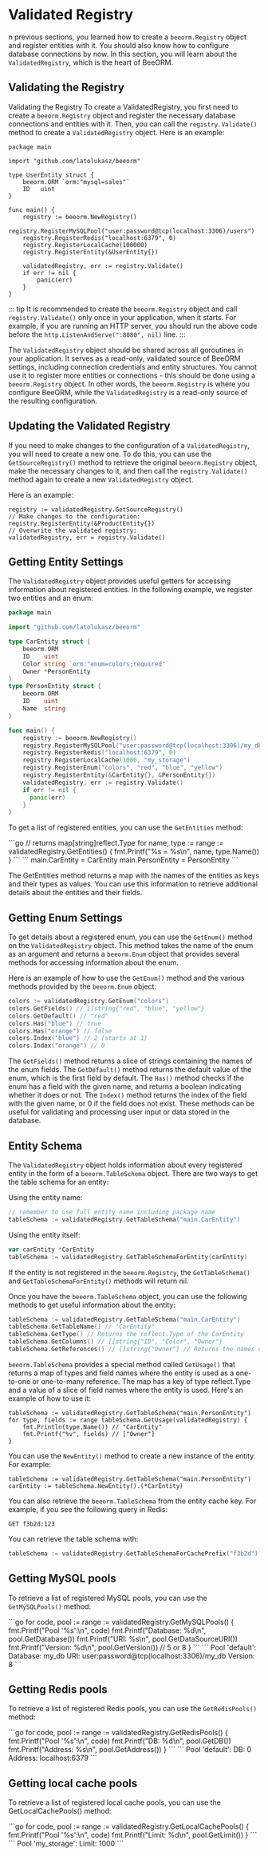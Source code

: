 # Validated Registry

n previous sections, you learned how to create a `beeorm.Registry` object and register entities with it. You should also know how to configure database connections by now. In this section, you will learn about the `ValidatedRegistry`, which is the heart of BeeORM.

## Validating the Registry

Validating the Registry
To create a ValidatedRegistry, you first need to create a `beeorm.Registry` object and register the necessary database connections and entities with it. Then, you can call the `registry.Validate()` method to create a `ValidatedRegistry` object. Here is an example:

```go{17}
package main

import "github.com/latolukasz/beeorm"

type UserEntity struct {
	beeorm.ORM `orm:"mysql=sales"`
	ID   uint
}

func main() {
    registry := beeorm.NewRegistry()
    registry.RegisterMySQLPool("user:password@tcp(localhost:3306)/users")
    registry.RegisterRedis("localhost:6379", 0) 
    registry.RegisterLocalCache(100000)
    registry.RegisterEntity(&UserEntity{}) 
    
    validatedRegistry, err := registry.Validate()
    if err != nil {
        panic(err)
    }
}  
```

::: tip
It is recommended to create the `beeorm.Registry` object and call `registry.Validate()` only once in your application, when it starts. For example, if you are running an HTTP server, you should run the above code before the `http.ListenAndServe(":8080", nil)` line.
:::

The `ValidatedRegistry` object should be shared across all goroutines in your application. It serves as a read-only, validated source of BeeORM settings, including connection credentials and entity structures. You cannot use it to register more entities or connections - this should be done using a `beeorm.Registry` object. In other words, the `beeorm.Registry` is where you configure BeeORM, while the `ValidatedRegistry` is a read-only source of the resulting configuration.


## Updating the Validated Registry

If you need to make changes to the configuration of a `ValidatedRegistry`, you will need to create a new one. To do this, you can use the `GetSourceRegistry()` method to retrieve the original `beeorm.Registry` object, make the necessary changes to it, and then call the `registry.Validate()` method again to create a new `ValidatedRegistry` object.

Here is an example:

```go{1}
registry := validatedRegistry.GetSourceRegistry()
// Make changes to the configuration:
registry.RegisterEntity(&ProductEntity{})
// Overwrite the validated registry: 
validatedRegistry, err = registry.Validate()

```

## Getting Entity Settings

The `ValidatedRegistry` object provides useful getters for accessing information about registered entities. In the following example, we register two entities and an enum:
```go
package main

import "github.com/latolukasz/beeorm"

type CarEntity struct {
	beeorm.ORM
	ID    uint
	Color string `orm:"enum=colors;required"` 
	Owner *PersonEntity
}
type PersonEntity struct {
	beeorm.ORM
	ID    uint
	Name  string
}

func main() {
    registry := beeorm.NewRegistry()
    registry.RegisterMySQLPool("user:password@tcp(localhost:3306)/my_db")
    registry.RegisterRedis("localhost:6379", 0)
    registry.RegisterLocalCache(1000, "my_storage")
    registry.RegisterEnum("colors", "red", "blue", "yellow")
    registry.RegisterEntity(&CarEntity{}, &PersonEntity{}) 
    validatedRegistry, err := registry.Validate()
    if err != nil {
      panic(err)
    }
}  
```

To get a list of registered entities, you can use the `GetEntities` method:

<code-group>
<code-block title="code">
```go
// returns map[string]reflect.Type
for name, type := range := validatedRegistry.GetEntities() {
    fmt.Printf("%s = %s\n", name, type.Name())
}
```
</code-block>

<code-block title="output">
```
main.CarEntity = CarEntity
main.PersonEntity = PersonEntity
```
</code-block>
</code-group>

The GetEntities method returns a map with the names of the entities as keys and their types as values. You can use this information to retrieve additional details about the entities and their fields.

## Getting Enum Settings

To get details about a registered enum, you can use the `GetEnum()` method on the `ValidatedRegistry` object. This method takes the name of the enum as an argument and returns a `beeorm.Enum` object that provides several methods for accessing information about the enum.

Here is an example of how to use the `GetEnum()` method and the various methods provided by the `beeorm.Enum` object:

```go
colors := validatedRegistry.GetEnum("colors")
colors.GetFields() // []string{"red", "blue", "yellow"}
colors.GetDefault() // "red"
colors.Has("blue") // true
colors.Has("orange") // false
colors.Index("blue") // 2 (starts at 1)
colors.Index("orange") // 0
```

The `GetFields()` method returns a slice of strings containing the names of the enum fields. The `GetDefault()` method returns the default value of the enum, which is the first field by default. The `Has()` method checks if the enum has a field with the given name, and returns a boolean indicating whether it does or not. The `Index()` method returns the index of the field with the given name, or 0 if the field does not exist. These methods can be useful for validating and processing user input or data stored in the database.

## Entity Schema

The `ValidatedRegistry` object holds information about every registered entity in the form of a `beeorm.TableSchema` object. There are two ways to get the table schema for an entity:

Using the entity name:

```go
// remember to use full entity name including package name
tableSchema := validatedRegistry.GetTableSchema("main.CarEntity")
```

Using the entity itself:

```go
var carEntity *CarEntity
tableSchema := validatedRegistry.GetTableSchemaForEntity(carEntity)
```

If the entity is not registered in the `beeorm.Registry`, the `GetTableSchema()` and `GetTableSchemaForEntity()` methods will return nil.

Once you have the `beeorm.TableSchema` object, you can use the following methods to get useful information about the entity:

```go
tableSchema := validatedRegistry.GetTableSchema("main.CarEntity")
tableSchema.GetTableName() // "CarEntity"
tableSchema.GetType() // Returns the reflect.Type of the CarEntity
tableSchema.GetColumns() // []string{"ID", "Color", "Owner"}
tableSchema.GetReferences() // []string{"Owner"} // Returns the names of one-to-one

```

`beeorm.TableSchema` provides a special method called `GetUsage()` that returns a map of types and field names where the entity is used as a one-to-one or one-to-many reference. The map has a key of type reflect.Type and a value of a slice of field names where the entity is used. Here's an example of how to use it:

```go{2}
tableSchema := validatedRegistry.GetTableSchema("main.PersonEntity")
for type, fields := range tableSchema.GetUsage(validatedRegistry) {
    fmt.Println(type.Name()) // "CarEntity"
    fmt.Printf("%v", fields) // ["Owner"]
}
```

You can use the `NewEntity()` method to create a new instance of the entity. For example:

```go{2}
tableSchema := validatedRegistry.GetTableSchema("main.PersonEntity")
carEntity := tableSchema.NewEntity().(*CarEntity)
```

You can also retrieve the `beeorm.TableSchema` from the entity cache key. For example, if you see the following query in Redis:

```GET f3b2d:123```

You can retrieve the table schema with:

```go
tableSchema := validatedRegistry.GetTableSchemaForCachePrefix("f3b2d")
```

## Getting MySQL pools

To retrieve a list of registered MySQL pools, you can use the `GetMySQLPools()` method:

<code-group>
<code-block title="code">
```go
for code, pool := range := validatedRegistry.GetMySQLPools() {
    fmt.Printf("Pool '%s':\n", code)
    fmt.Printf("Database: %d\n", pool.GetDatabase())
    fmt.Printf("URI: %s\n", pool.GetDataSourceURI())
    fmt.Printf("Version: %d\n", pool.GetVersion()) // 5 or 8
}
```
</code-block>

<code-block title="output">
```
Pool 'default':
Database: my_db
URI: user:password@tcp(localhost:3306)/my_db
Version: 8
```
</code-block>
</code-group>

## Getting Redis pools

To retrieve a list of registered Redis pools, you can use the `GetRedisPools()` method:

<code-group>
<code-block title="code">
```go
for code, pool := range := validatedRegistry.GetRedisPools() {
    fmt.Printf("Pool '%s':\n", code)
    fmt.Printf("DB: %d\n", pool.GetDB())
    fmt.Printf("Address: %s\n", pool.GetAddress())
}
```
</code-block>

<code-block title="output">
```
Pool 'default':
DB: 0
Address: localhost:6379
```
</code-block>
</code-group>

## Getting local cache pools

To retrieve a list of registered local cache pools, you can use the GetLocalCachePools() method:

<code-group>
<code-block title="code">
```go
for code, pool := range := validatedRegistry.GetLocalCachePools() {
    fmt.Printf("Pool '%s':\n", code)
    fmt.Printf("Limit: %d\n", pool.GetLimit())
}
```
</code-block>

<code-block title="output">
```
Pool 'my_storage':
Limit: 1000
```
</code-block>
</code-group>
